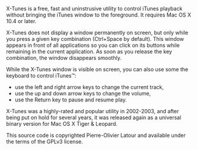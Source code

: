 X-Tunes is a free, fast and uninstrusive utility to control iTunes playback without bringing the iTunes window to the foreground. It requires Mac OS X 10.4 or later.

X-Tunes does not display a window permanently on screen, but only while you press a given key combination (Ctrl+Space by default). This window appears in front of all applications so you can click on its buttons while remaining in the current application.
As soon as you release the key combination, the window disappears smoothly.

While the X-Tunes window is visible on screen, you can also use some the keyboard to control iTunes™:
* use the left and right arrow keys to change the current track,
* use the up and down arrow keys to change the volume,
* use the Return key to pause and resume play. 

X-Tunes was a highly-rated and popular utility in 2002-2003, and after being put on hold for several years, it was released again as a universal binary version for Mac OS X Tiger & Leopard.

This source code is copyrighted Pierre-Olivier Latour and available under the terms of the GPLv3 license.
